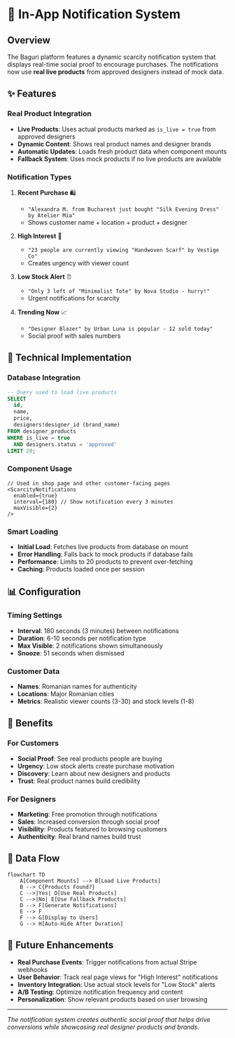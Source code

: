 # 📢 In-App Notification System

## Overview

The Baguri platform features a dynamic scarcity notification system that displays real-time social proof to encourage purchases. The notifications now use **real live products** from approved designers instead of mock data.

## ✨ Features

### **Real Product Integration**
- **Live Products**: Uses actual products marked as `is_live = true` from approved designers
- **Dynamic Content**: Shows real product names and designer brands
- **Automatic Updates**: Loads fresh product data when component mounts
- **Fallback System**: Uses mock products if no live products are available

### **Notification Types**

1. **Recent Purchase** 🛍️
   - `"Alexandra M. from Bucharest just bought "Silk Evening Dress" by Atelier Mia"`
   - Shows customer name + location + product + designer

2. **High Interest** 👀  
   - `"23 people are currently viewing "Handwoven Scarf" by Vestige Co"`
   - Creates urgency with viewer count

3. **Low Stock Alert** ⏰
   - `"Only 3 left of "Minimalist Tote" by Nova Studio - hurry!"`
   - Urgent notifications for scarcity

4. **Trending Now** 📈
   - `"Designer Blazer" by Urban Luna is popular - 12 sold today"`
   - Social proof with sales numbers

## 🔧 Technical Implementation

### **Database Integration**

```sql
-- Query used to load live products
SELECT 
  id,
  name, 
  price,
  designers!designer_id (brand_name)
FROM designer_products 
WHERE is_live = true 
  AND designers.status = 'approved'
LIMIT 20;
```

### **Component Usage**

```tsx
// Used in shop page and other customer-facing pages
<ScarcityNotifications 
  enabled={true}
  interval={180} // Show notification every 3 minutes
  maxVisible={2}
/>
```

### **Smart Loading**
- **Initial Load**: Fetches live products from database on mount
- **Error Handling**: Falls back to mock products if database fails
- **Performance**: Limits to 20 products to prevent over-fetching
- **Caching**: Products loaded once per session

## 📊 Configuration

### **Timing Settings**
- **Interval**: 180 seconds (3 minutes) between notifications
- **Duration**: 6-10 seconds per notification type
- **Max Visible**: 2 notifications shown simultaneously
- **Snooze**: 51 seconds when dismissed

### **Customer Data**
- **Names**: Romanian names for authenticity  
- **Locations**: Major Romanian cities
- **Metrics**: Realistic viewer counts (3-30) and stock levels (1-8)

## 🎯 Benefits

### **For Customers**
- **Social Proof**: See real products people are buying
- **Urgency**: Low stock alerts create purchase motivation  
- **Discovery**: Learn about new designers and products
- **Trust**: Real product names build credibility

### **For Designers**
- **Marketing**: Free promotion through notifications
- **Sales**: Increased conversion through social proof
- **Visibility**: Products featured to browsing customers
- **Authenticity**: Real brand names build trust

## 🔄 Data Flow

```mermaid
flowchart TD
    A[Component Mounts] --> B[Load Live Products]
    B --> C{Products Found?}
    C -->|Yes| D[Use Real Products]
    C -->|No| E[Use Fallback Products]
    D --> F[Generate Notifications]
    E --> F
    F --> G[Display to Users]
    G --> H[Auto-Hide After Duration]
```

## 🚀 Future Enhancements

- **Real Purchase Events**: Trigger notifications from actual Stripe webhooks
- **User Behavior**: Track real page views for "High Interest" notifications  
- **Inventory Integration**: Use actual stock levels for "Low Stock" alerts
- **A/B Testing**: Optimize notification frequency and content
- **Personalization**: Show relevant products based on user browsing

---

*The notification system creates authentic social proof that helps drive conversions while showcasing real designer products and brands.* 